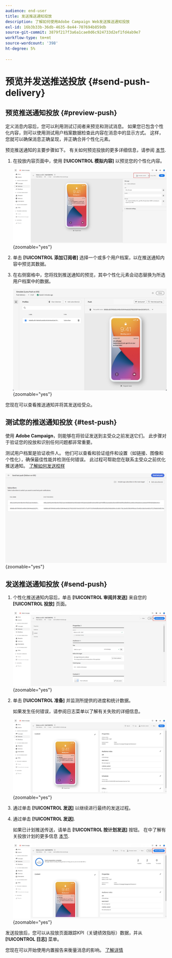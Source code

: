 ```yaml
---
audience: end-user
title: 发送推送通知投放
description: 了解如何使用Adobe Campaign Web发送推送通知投放
exl-id: 16b3b33b-36db-4635-8e44-707694b859db
source-git-commit: 3879f217f3a6a1cae0d6c924733d2ef1fd4ab9e7
workflow-type: tm+mt
source-wordcount: '398'
ht-degree: 5%

---
```


# 预览并发送推送投放 {#send-push-delivery}

## 预览推送通知投放 {#preview-push}

定义消息内容后，您可以利用测试订阅者来预览和测试消息。 如果您已包含个性化内容，则可以使用测试用户档案数据检查此内容在消息中的显示方式。 这样，您就可以确保消息正确呈现，并正确合并个性化元素。

预览推送通知的主要步骤如下。 有关如何预览投放的更多详细信息，请参阅 [本节](../preview-test/preview-content.md).

1. 在投放内容页面中，使用 **[!UICONTROL 模拟内容]** 以预览您的个性化内容。

   ![](assets/push_send_1.png){zoomable=&quot;yes&quot;}

1. 单击 **[!UICONTROL 添加订阅者]** 选择一个或多个用户档案，以在推送通知内容中预览其数据。


   <!--Once your test subscribers are selected, click **[!UICONTROL Select]**.
    ![](assets/push_send_5.png){zoomable="yes"}-->

1. 在右侧窗格中，您将找到推送通知的预览，其中个性化元素会动态替换为所选用户档案中的数据。

   ![](assets/push_send_7.png){zoomable=&quot;yes&quot;}

您现在可以查看推送通知并将其发送给受众。

## 测试您的推送通知投放 {#test-push}

使用 **Adobe Campaign**，则能够在将验证发送到主受众之前发送它们。 此步骤对于验证您的投放和识别任何问题都非常重要。

测试用户档案是验证收件人。 他们可以查看和验证组件和设置（如链接、图像和个性化），确保最佳性能并检测任何错误。 此过程可帮助您在联系主受众之前优化推送通知。 [了解如何发送校样](../preview-test/test-deliveries.md#subscribers)

![](assets/push_send_6.png){zoomable=&quot;yes&quot;}

## 发送推送通知投放 {#send-push}

1. 个性化推送通知内容后，单击 **[!UICONTROL 审阅并发送]** 来自您的 **[!UICONTROL 投放]** 页面。

   ![](assets/push_send_2.png){zoomable=&quot;yes&quot;}

1. 单击 **[!UICONTROL 准备]** 并监测所提供的进度和统计数据。

   如果发生任何错误，请参阅日志菜单以了解有关失败的详细信息。

   ![](assets/push_send_3.png){zoomable=&quot;yes&quot;}

1. 通过单击 **[!UICONTROL 发送]** 以继续进行最终的发送过程。

1. 通过单击 **[!UICONTROL 发送]**.

   如果已计划推送传送，请单击 **[!UICONTROL 按计划发送]** 按钮。 在中了解有关投放计划的更多信息 [本节](../msg/gs-messages.md#schedule-the-delivery-sending).

   ![](assets/push_send_4.png){zoomable=&quot;yes&quot;}

发送投放后，您可以从投放页面跟踪KPI（关键绩效指标）数据，并从 **[!UICONTROL 日志]** 菜单。

您现在可以开始使用内置报告来衡量消息的影响。 [了解详情](../reporting/push-report.md)
